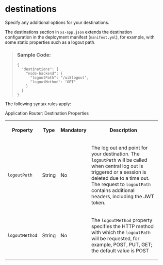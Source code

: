 <!-- loio6b303d048d33471db0d041b064b7644c -->

# destinations

Specify any additional options for your destinations.



The destinations section in `xs-app.json` extends the destination configuration in the deployment manifest \(`manifest.yml`\), for example, with some static properties such as a logout path.

> ### Sample Code:  
> ```
> {
>   "destinations": {
>     "node-backend": {
>       "logoutPath": "/ui5logout",
>       "logoutMethod": "GET"
>     }
>   }
> }
> ```

The following syntax rules apply:

<a name="loio6b303d048d33471db0d041b064b7644c__table_ddv_cnn_tt"/>Application Router: Destination Properties


<table>
<tr>
<th>

Property



</th>
<th>

Type



</th>
<th>

Mandatory



</th>
<th>

Description



</th>
</tr>
<tr>
<td>

 `logoutPath` 



</td>
<td>

String



</td>
<td>

No



</td>
<td>

The log out end point for your destination. The `logoutPath` will be called when central log out is triggered or a session is deleted due to a time out. The request to `logoutPath` contains additional headers, including the JWT token.



</td>
</tr>
<tr>
<td>

 `logoutMethod` 



</td>
<td>

String



</td>
<td>

No



</td>
<td>

The `logoutMethod` property specifies the HTTP method with which the `logoutPath` will be requested, for example, POST, PUT, GET; the default value is POST



</td>
</tr>
</table>

